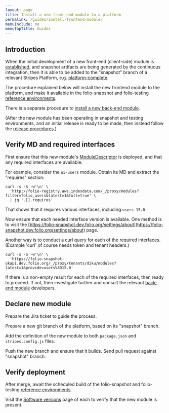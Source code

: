```yaml
---
layout: page
title: Install a new front-end module to a platform
permalink: /guides/install-frontend-module/
menuInclude: no
menuTopTitle: Guides
---
```


## Introduction

When the initial development of a new front-end (client-side) module is [established](/guidelines/create-new-repo/), and snapshot artifacts are being generated by the continuous integration, then it is able to be added to the "snapshot" branch of a relevant Stripes Platform, e.g.
[platform-complete](https://github.com/folio-org/platform-complete/tree/snapshot).

The procedure explained below will install the new frontend module to the platform, and make it available in the folio-snapshot and folio-testing [reference environments](/guides/automation/#reference-environments).

There is a separate procedure to [install a new back-end module](/guides/install-backend-module/).

(After the new module has been operating in snapshot and testing environments, and an initial release is ready to be made, then instead follow the [release procedures](/guidelines/release-procedures/#add-to-platforms).)

## Verify MD and required interfaces

First ensure that this new module's [ModuleDescriptor](/guides/module-descriptor/) is deployed, and that any required interfaces are available.

For example, consider the `ui-users` module.
Obtain its MD and extract the "requires" section:

```
curl -s -S -w'\n' \
  'http://folio-registry.aws.indexdata.com/_/proxy/modules?filter=folio_users&latest=1&full=true' \
  | jq '.[].requires'
```

That shows that it requires various interfaces, including `users 15.0`

Now ensure that each needed interface version is available.
One method is to visit the [https://folio-snapshot.dev.folio.org/settings/about](https://folio-snapshot.dev.folio.org/settings/about) page.

Another way is to conduct a curl query for each of the required interfaces.
(Example 'curl' of course needs token and tenant headers.)

```
curl -s -S -w'\n' \
  'https://folio-snapshot-okapi.dev.folio.org/_/proxy/tenants/diku/modules?latest=1&provide=users%3D15.0'
```

If there is a non-empty result for each of the required interfaces, then ready to proceed.
If not, then investigate further and consult the relevant [back-end module](/guides/install-backend-module/) developers.

## Declare new module

Prepare the Jira ticket to guide the process.

Prepare a new git branch of the platform, based on its "snapshot" branch.

Add the definition of the new module to both `package.json` and `stripes.config.js` files.

Push the new branch and ensure that it builds. Send pull request against "snapshot" branch.

## Verify deployment

After merge, await the scheduled build of the folio-snapshot and folio-testing [reference environments](/guides/automation/#reference-environments).

Visit the [Software versions](https://folio-snapshot.dev.folio.org/settings/about) page of each to verify that the new module is present.

<div class="folio-spacer-content"></div>

